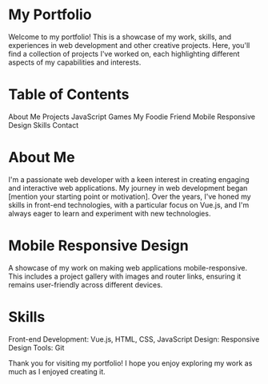 # My Portfolio

Welcome to my portfolio! This is a showcase of my work, skills, and experiences in web development and other creative projects. Here, you'll find a collection of projects I've worked on, each highlighting different aspects of my capabilities and interests.
 
# Table of Contents

About Me
Projects
JavaScript Games
My Foodie Friend
Mobile Responsive Design
Skills
Contact

# About Me

I'm a passionate web developer with a keen interest in creating engaging and interactive web applications. My journey in web development began [mention your starting point or motivation]. Over the years, I've honed my skills in front-end technologies, with a particular focus on Vue.js, and I'm always eager to learn and experiment with new technologies.

# Mobile Responsive Design

A showcase of my work on making web applications mobile-responsive. This includes a project gallery with images and router links, ensuring it remains user-friendly across different devices.

# Skills 

Front-end Development: Vue.js, HTML, CSS, JavaScript
Design: Responsive Design
Tools: Git


Thank you for visiting my portfolio! I hope you enjoy exploring my work as much as I enjoyed creating it.
